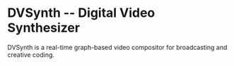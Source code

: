 # DVSynth -- Digital Video Synthesizer
DVSynth is a real-time graph-based video compositor for broadcasting and creative coding.

